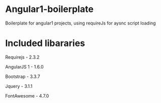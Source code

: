 # Angular1-boilerplate

Boilerplate for angular1 projects, using requireJs for aysnc script loading 

# Included libararies

Requirejs - 2.3.2

AngularJS 1 - 1.6.0

Bootstrap - 3.3.7

Jquery - 3.1.1

FontAwesome - 4.7.0
